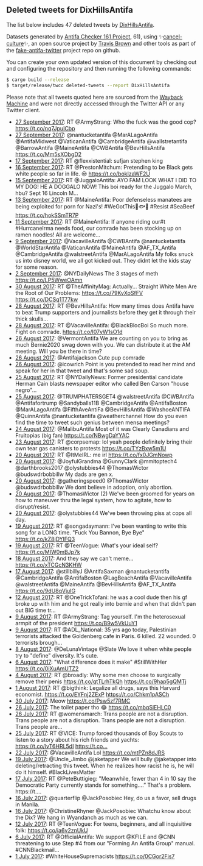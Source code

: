 ## Deleted tweets for DixHillsAntifa

The list below includes 47 deleted tweets by
[DixHillsAntifa](https://twitter.com/DixHillsAntifa).



Datasets generated by [Antifa Checker 161 Project](https://twitter.com/antifacheck161), 61), using ✨[cancel-culture](https://github.com/travisbrown/cancel-culture)✨, an open source project by 
[Travis Brown](https://twitter.com/travisbrown) and other tools as part of the 
[fake-antifa-twitter](https://github.com/antifacheck161/fake-antifa-twitter) project repo on github.

You can create your own updated version of this document by checking out and configuring the
repository and then running the following commands:

```bash
$ cargo build --release
$ target/release/twcc deleted-tweets --report DixHillsAntifa
```

Please note that all tweets quoted here are sourced from the
[Wayback Machine](https://web.archive.org) and were not directly accessed through the Twitter API or
any Twitter client.

* [27 September 2017](https://web.archive.org/web/20170927142730/https://twitter.com/DixHillsAntifa/status/913047451363418112): RT @ArmyStrang: Who the fuck was the good cop? https://t.co/nq7JpuICbp <!--913047451363418112-->
* [27 September 2017](https://web.archive.org/web/20170927134945/https://twitter.com/DixHillsAntifa/status/913037951260643328): @nantucketantifa @MarALagoAntifa @AntifaMidwest @VaticanAntifa @CambridgeAntifa @wallstretantifa @BarrowAntifa @MaineAntifa @CWBAntifa @BevHillsAntifa  https://t.co/Mm5sXObgD2 <!--913037951260643328-->
* [17 September 2017](https://web.archive.org/web/20170917035325/https://twitter.com/DixHillsAntifa/status/909264000399085568): RT @flexxistential: sufjan stephen king <!--909264000399085568-->
* [16 September 2017](https://web.archive.org/web/20170916202746/https://twitter.com/DixHillsAntifa/status/909151848908587009): RT @PrestonMitchum: Pretending to be Black gets white people so far in life. 😒 https://t.co/bokIzaWF2U <!--909151848908587009-->
* [15 September 2017](https://web.archive.org/web/20170915054100/https://twitter.com/DixHillsAntifa/status/908566298904244224): RT @JuggaloAntifa: AYO FAM LOOK WHAT I DID TO MY DOG! HE A DOGGALO NOW!  This boi ready for the Juggalo March, hbu?  Sept 16 Lincoln M…  <!--908566298904244224-->
* [13 September 2017](https://web.archive.org/web/20170913230237/https://twitter.com/DixHillsAntifa/status/908103654598737920): RT @MaineAntifa: Poor defenseless manatees are being exploited for porn for Nazi's! #WeGotThis🐠🐟🐡 #Resist  #SeaBeef https://t.co/hokSSmTR7P <!--908103654598737920-->
* [11 September 2017](https://web.archive.org/web/20170911141730/https://twitter.com/DixHillsAntifa/status/907246728931397632): RT @MaineAntifa: If anyone riding our#t #HurrcaneIrma needs food, our comrade has been stocking up on ramen noodles! All are welcome…  <!--907246728931397632-->
* [ 9 September 2017](https://web.archive.org/web/20170909134746/https://twitter.com/DixHillsAntifa/status/906514470561873921): @VacavilleAntifa @CWBAntifa @nantucketantifa @WorldStarAntifa @VaticanAntifa @MaineAntifa @AF_TX_Antifa @CambridgeAntifa @walstreetAntifa @MarALagoAntifa My folks snuck us into disney world, we all got kicked out. They didnt let the kids stay for some reason. <!--906514470561873921-->
* [ 2 September 2017](https://web.archive.org/web/20170902041010/https://twitter.com/DixHillsAntifa/status/903832397699014656): @NYDailyNews The 3 stages of meth https://t.co/LP5WweOAmn <!--903832397699014656-->
* [30 August 2017](https://web.archive.org/web/20170830235328/https://twitter.com/DixHillsAntifa/status/903043021276667908): RT @TheAffinityMag: Actually... Straight White Men Are the Root of Our Problems: https://t.co/79KvXoSfFV https://t.co/DCSq1T77kw <!--903043021276667908-->
* [28 August 2017](https://web.archive.org/web/20170828200802/https://twitter.com/DixHillsAntifa/status/902261513410535429): RT @BevHillsAntifa: How many times does Antifa have to beat Trump supporters and journalists before they get it through their thick skulls… <!--902261513410535429-->
* [28 August 2017](https://web.archive.org/web/20170828155333/https://twitter.com/DixHillsAntifa/status/902197470578520064): RT @VacavilleAntifa: @BlackBlocBoi So much more. Fight on comrade. https://t.co/I07yW1sO1d <!--902197470578520064-->
* [26 August 2017](https://web.archive.org/web/20170826230314/https://twitter.com/DixHillsAntifa/status/901580828186218497): @VermontAntifa We are counting on you to bring as much Bernie2020 swag down with you. We can distribute it at the AM meeting. Will you be there in time? <!--901580828186218497-->
* [26 August 2017](https://web.archive.org/web/20170826173309/https://twitter.com/DixHillsAntifa/status/901497760016470021): @Antifajackson Cute pup comrade <!--901497760016470021-->
* [26 August 2017](https://web.archive.org/web/20170826024251/https://twitter.com/DixHillsAntifa/status/901273708685402112): @icowrich Point is you pretended to read her mind and speak for her in that tweet and that's some sad soup. <!--901273708685402112-->
* [25 August 2017](https://web.archive.org/web/20170825205523/https://twitter.com/DixHillsAntifa/status/901186265810382849): RT @NYDailyNews: Former presidential candidate Herman Cain blasts newspaper editor who called Ben Carson "house negro"…  <!--901186265810382849-->
* [25 August 2017](https://web.archive.org/web/20170825033658/https://twitter.com/DixHillsAntifa/status/900924939729022976): @TRUMPHATERSGET4 @walstreetAntifa @CWBAntifa @Antifafortrump @Sandyballs11B @CambridgeAntifa @AntifaBoston @MarALagoAntifa @FifthAveAntiFa @BevHillsAntifa @WashoeANTIFA @QuinnAntifa @nantucketantifa @weatherchannel How do you even find the time to tweet such genius between mensa meetings? <!--900924939729022976-->
* [24 August 2017](https://web.archive.org/web/20170824000112/https://twitter.com/DixHillsAntifa/status/900508252395458560): @MalibuAntifa Most of it was Clearly Canadians and Fruitopias (big fan) https://t.co/NBwgDaYYAC <!--900508252395458560-->
* [23 August 2017](https://web.archive.org/web/20170823140904/https://twitter.com/DixHillsAntifa/status/900359237167005697): RT @corpsemap: lol yeah people definitely bring their own tear gas canisters to protests https://t.co/TYzBxw5m1U <!--900359237167005697-->
* [20 August 2017](https://web.archive.org/web/20170820202632/https://twitter.com/DixHillsAntifa/status/899367066171518976): RT @ItMeIRL: me irl https://t.co/fx0JGmNowp <!--899367066171518976-->
* [20 August 2017](https://web.archive.org/web/20170820152014/https://twitter.com/DixHillsAntifa/status/899289983223291906): @JoyfulGrandma @GunnyClark @mmitoptech4 @darthbrooks2017 @olystubbies44 @ThomasWictor @budswdrbobbillw My dads are gen x. <!--899289983223291906-->
* [20 August 2017](https://web.archive.org/web/20170820053719/https://twitter.com/DixHillsAntifa/status/899143287478652929): @gatheringspeed0 @ThomasWictor @budswdrbobbillw We dont believe in adoption, only abortion. <!--899143287478652929-->
* [20 August 2017](https://web.archive.org/web/20170820042658/https://twitter.com/DixHillsAntifa/status/899125583321473024): @ThomasWictor (2) We've been groomed for years on how to maneuver thru the legal system, how to agitate, how to disrupt/resist. <!--899125583321473024-->
* [20 August 2017](https://web.archive.org/web/20170820035423/https://twitter.com/DixHillsAntifa/status/899117383444574209): @olystubbies44 We've been throwing piss at cops all day. <!--899117383444574209-->
* [19 August 2017](https://web.archive.org/web/20170819155217/https://twitter.com/DixHillsAntifa/status/898935661008441344): RT @songadaymann: I've been wanting to write this song for a LONG time.  "Fuck You Bannon, Bye Bye" https://t.co/kZ8jDYlFQ3 <!--898935661008441344-->
* [19 August 2017](https://web.archive.org/web/20170819015853/https://twitter.com/DixHillsAntifa/status/898725929043738624): RT @TeenVogue: What's your ideal self? https://t.co/MIW0mBJp7k <!--898725929043738624-->
* [18 August 2017](https://web.archive.org/web/20170818161217/https://twitter.com/DixHillsAntifa/status/898578306328604672): And they say we can't meme... https://t.co/xTCGcN3KHW <!--898578306328604672-->
* [17 August 2017](https://web.archive.org/web/20170817142534/https://twitter.com/DixHillsAntifa/status/898189062321967104): @stillbillyJ @AntifaSaxman @nantucketantifa @CambridgeAntifa @AntifaBoston @LagBeachAntifa @VacavilleAntifa @walstreetAntifa @MaineAntifa @BevHillsAntifa @AF_TX_Antifa  https://t.co/9dU8qVjuIG <!--898189062321967104-->
* [12 August 2017](https://web.archive.org/web/20170812053756/https://twitter.com/DixHillsAntifa/status/896244339705294848): RT @OneTrickTofani: he was a cool dude then his gf broke up with him and he got really into bernie and when that didn't pan out BIG time tr… <!--896244339705294848-->
* [ 9 August 2017](https://web.archive.org/web/20170809180850/https://twitter.com/DixHillsAntifa/status/895346146301927424): RT @ArmyStrang: Tag yourself. I'm the heterosexual armpit of the president https://t.co/B9w5VkUuY1 <!--895346146301927424-->
* [ 9 August 2017](https://web.archive.org/web/20170809143101/https://twitter.com/DixHillsAntifa/status/895291330955530241): RT @ADL_National: 35 yrs ago today, Palestinian terrorists attacked the Goldenberg cafe in Paris. 6 killed. 22 wounded. 0 terrorists brough… <!--895291330955530241-->
* [ 8 August 2017](https://web.archive.org/web/20170808025713/https://twitter.com/DixHillsAntifa/status/894754342581846016): @DeLunaVintage @Slate We love it when white people try to "define" diversity. It's cute. <!--894754342581846016-->
* [ 6 August 2017](https://web.archive.org/web/20170806150013/https://twitter.com/DixHillsAntifa/status/894211515783548930): "What difference does it make" #StillWithHer https://t.co/0iXuAmUTZ2 <!--894211515783548930-->
* [ 4 August 2017](https://web.archive.org/web/20170804211051/https://twitter.com/DixHillsAntifa/status/893580012980494336): RT @broadly: Why some men choose to surgically remove their penis https://t.co/qtTLrhTkQh https://t.co/9hap5gQMTj <!--893580012980494336-->
* [ 1 August 2017](https://web.archive.org/web/20170801172857/https://twitter.com/DixHillsAntifa/status/892437006420234241): RT @bigthink: Legalize all drugs, says this Harvard economist. https://t.co/EYFnj2ZExP https://t.co/Chkm1pASCh <!--892437006420234241-->
* [30 July 2017](https://web.archive.org/web/20170730143539/https://twitter.com/DixHillsAntifa/status/891668618299289601): Meow https://t.co/Psw5zf7RMC <!--891668618299289601-->
* [26 July 2017](https://web.archive.org/web/20170726185009/https://twitter.com/DixHillsAntifa/status/890283113846374400): The toilet paper tho 😂 https://t.co/mbqSlEHLC0 <!--890283113846374400-->
* [26 July 2017](https://web.archive.org/web/20170726144357/https://twitter.com/DixHillsAntifa/status/890221155604418562): RT @womensmarch: Trans people are not a disruption. Trans people are not a disruption. Trans people are not a disruption. Trans people are… <!--890221155604418562-->
* [25 July 2017](https://web.archive.org/web/20170725160301/https://twitter.com/DixHillsAntifa/status/889878665529618432): RT @VICE: Trump forced thousands of Boy Scouts to listen to a story about his rich friends and yachts: https://t.co/lvT6HRL5dI https://t.co… <!--889878665529618432-->
* [22 July 2017](https://web.archive.org/web/20170722140143/https://twitter.com/DixHillsAntifa/status/888760975763132416): @VacavilleAntifa Lol https://t.co/mtPZn8dJRS <!--888760975763132416-->
* [19 July 2017](https://web.archive.org/web/20170719132134/https://twitter.com/DixHillsAntifa/status/887663708108972033): @Uncle_Jimbo @jaketapper We will bully @jaketapper into deleting/retracting this tweet. When he realizes how racist he is, he will do it himself.  #BlackLivesMatter <!--887663708108972033-->
* [17 July 2017](https://web.archive.org/web/20170717064301/https://twitter.com/DixHillsAntifa/status/886838633982021632): RT @PeteButtigieg: "Meanwhile, fewer than 4 in 10 say the Democratic Party currently stands for something....” That's a problem. https://t.… <!--886838633982021632-->
* [16 July 2017](https://web.archive.org/web/20170716055735/https://twitter.com/DixHillsAntifa/status/886464812447911937): @quarterflip @JackPosobiec Hey, do us a favor, sell drugs in Manila. <!--886464812447911937-->
* [16 July 2017](https://web.archive.org/web/20170716053253/https://twitter.com/DixHillsAntifa/status/886458596489388032): @ChristineRhyner @JackPosobiec Whatchu know about the Dix? We hang in Wyandanch as much as we can. <!--886458596489388032-->
* [12 July 2017](https://web.archive.org/web/20170712092347/https://twitter.com/DixHillsAntifa/status/885067152897789953): RT @TeenVogue: For teens, beginners, and all inquisitive folk: https://t.co/ia6v2znUkU <!--885067152897789953-->
* [ 6 July 2017](https://web.archive.org/web/20170706061322/https://twitter.com/DixHillsAntifa/status/882844905789435904): RT @OfficialAntifa: We support @KFILE and @CNN threatening to use Step #4 from our "Forming An Antifa Group" manual. #CNNBlackmail…  <!--882844905789435904-->
* [ 1 July 2017](https://web.archive.org/web/20170701135759/https://twitter.com/DixHillsAntifa/status/881149891090710528): #WhiteHouseSupremacists https://t.co/0CGor2Fis7 <!--881149891090710528-->

